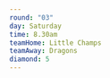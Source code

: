 ```yaml
---
round: "03"
day: Saturday
time: 8.30am
teamHome: Little Champs
teamAway: Dragons
diamond: 5
---
```


